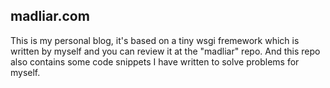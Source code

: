 ## madliar.com

This is my personal blog, it's based on a tiny wsgi fremework which is written by myself and you can review it at the "madliar" repo. And this repo also contains some code snippets I have written to solve problems for myself.

